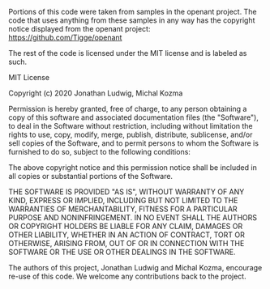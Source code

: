 Portions of this code were taken from samples in the openant project. The code
that uses anything from these samples in any way has the copyright notice
displayed from the openant project: https://github.com/Tigge/openant

The rest of the code is licensed under the MIT license and is labeled as such.

MIT License

Copyright (c) 2020 Jonathan Ludwig, Michal Kozma

Permission is hereby granted, free of charge, to any person obtaining a copy
of this software and associated documentation files (the "Software"), to deal
in the Software without restriction, including without limitation the rights
to use, copy, modify, merge, publish, distribute, sublicense, and/or sell
copies of the Software, and to permit persons to whom the Software is
furnished to do so, subject to the following conditions:

The above copyright notice and this permission notice shall be included in all
copies or substantial portions of the Software.

THE SOFTWARE IS PROVIDED "AS IS", WITHOUT WARRANTY OF ANY KIND, EXPRESS OR
IMPLIED, INCLUDING BUT NOT LIMITED TO THE WARRANTIES OF MERCHANTABILITY,
FITNESS FOR A PARTICULAR PURPOSE AND NONINFRINGEMENT. IN NO EVENT SHALL THE
AUTHORS OR COPYRIGHT HOLDERS BE LIABLE FOR ANY CLAIM, DAMAGES OR OTHER
LIABILITY, WHETHER IN AN ACTION OF CONTRACT, TORT OR OTHERWISE, ARISING FROM,
OUT OF OR IN CONNECTION WITH THE SOFTWARE OR THE USE OR OTHER DEALINGS IN THE
SOFTWARE.

The authors of this project, Jonathan Ludwig and Michal Kozma, encourage re-use
of this code. We welcome any contributions back to the project.